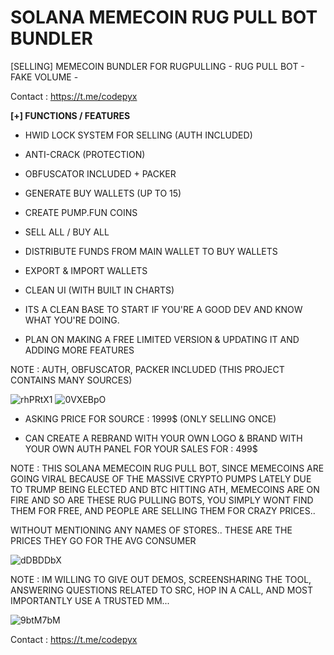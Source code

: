 # SOLANA MEMECOIN RUG PULL BOT BUNDLER
 [SELLING] MEMECOIN BUNDLER FOR RUGPULLING - RUG PULL BOT - FAKE VOLUME - 

Contact : https://t.me/codepyx
 
**[+] FUNCTIONS / FEATURES**

- HWID LOCK SYSTEM FOR SELLING (AUTH INCLUDED)
- ANTI-CRACK (PROTECTION)
- OBFUSCATOR INCLUDED + PACKER
- GENERATE BUY WALLETS (UP TO 15)
- CREATE PUMP.FUN COINS
- SELL ALL / BUY ALL
- DISTRIBUTE FUNDS FROM MAIN WALLET TO BUY WALLETS
- EXPORT & IMPORT WALLETS
- CLEAN UI (WITH BUILT IN CHARTS)
- ITS A CLEAN BASE TO START IF YOU'RE A GOOD DEV AND KNOW WHAT YOU'RE DOING.

- PLAN ON MAKING A FREE LIMITED VERSION & UPDATING IT AND ADDING MORE FEATURES

NOTE : AUTH, OBFUSCATOR, PACKER INCLUDED (THIS PROJECT CONTAINS MANY SOURCES)

![rhPRtX1](https://github.com/user-attachments/assets/16fe67b9-8a52-4616-9d73-e520fae63653)
![0VXEBpO](https://github.com/user-attachments/assets/0880c406-6d96-42b3-a104-71c66907363c)

- ASKING PRICE FOR SOURCE : 1999$ (ONLY SELLING ONCE)

- CAN CREATE A REBRAND WITH YOUR OWN LOGO & BRAND WITH YOUR OWN AUTH PANEL FOR YOUR SALES FOR : 499$

NOTE : THIS SOLANA MEMECOIN RUG PULL BOT, SINCE MEMECOINS ARE GOING VIRAL BECAUSE OF THE MASSIVE CRYPTO PUMPS LATELY DUE TO TRUMP BEING ELECTED AND BTC HITTING ATH, MEMECOINS ARE ON FIRE AND SO ARE THESE RUG PULLING BOTS, YOU SIMPLY WONT FIND THEM FOR FREE, AND PEOPLE ARE SELLING THEM FOR CRAZY PRICES..

WITHOUT MENTIONING ANY NAMES OF STORES.. THESE ARE THE PRICES THEY GO FOR THE AVG CONSUMER

![dDBDDbX](https://github.com/user-attachments/assets/57cc7510-43d3-4e27-a678-b2d935895ddb)

NOTE : IM WILLING TO GIVE OUT DEMOS, SCREENSHARING THE TOOL, ANSWERING QUESTIONS RELATED TO SRC, HOP IN A CALL, AND MOST IMPORTANTLY USE A TRUSTED MM...

![9btM7bM](https://github.com/user-attachments/assets/119139fc-f19a-44ed-b7fc-ca9d4f0b99bf)

Contact : https://t.me/codepyx


